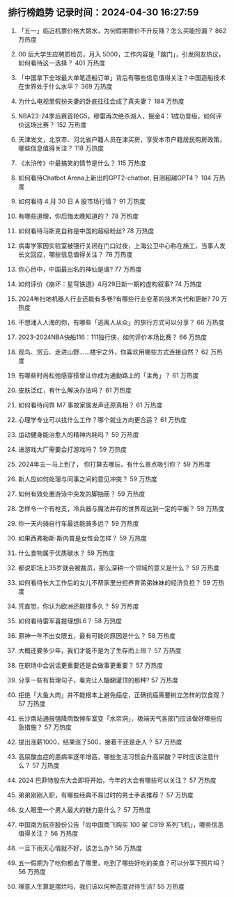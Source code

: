 
## 排行榜趋势 记录时间：2024-04-30 16:27:59
  
  1. 「五一」临近机票价格大跳水，为何假期票价不升反降？怎么买能捡漏？ 862 万热度
    
  2. 00 后大学生应聘质检员，月入 5000，工作内容是「踹门」，引发网友热议，如何看待这一选择？ 401 万热度
    
  3. 「中国拿下全球最大单笔造船订单」背后有哪些信息值得关注？中国造船技术在世界处于什么水平？ 369 万热度
    
  4. 为什么电视里假扮夫妻的卧底往往会成了真夫妻？ 184 万热度
    
  5. NBA23-24季后赛首轮G5，穆雷再次绝杀湖人，掘金4：1成功普级，如何评价这场比赛？ 152 万热度
    
  6. 天津发文，北京市、河北省户籍人员在津买房，享受本市户籍居民购房政策，哪些信息值得关注？ 118 万热度
    
  7. 《水浒传》中最搞笑的情节是什么？ 115 万热度
    
  8. 如何看待Chatbot Arena上新出的GPT2-chatbot, 目测超越GPT4？ 104 万热度
    
  9. 如何看待 4 月 30 日 A 股市场行情？ 91 万热度
    
  10. 有哪些道理，你后悔太晚知道的？ 78 万热度
    
  11. 如何看待马斯克自称是中国的超级粉丝? 78 万热度
    
  12. 病毒学家因实验室被强行关闭在门口过夜，上海公卫中心称在施工，当事人发长文回应，哪些信息值得关注？ 78 万热度
    
  13. 你心目中，中国最出名的神仙是谁? 77 万热度
    
  14. 如何评价《崩坏：星穹铁道》4月29日新一期的虚构叙事? 74 万热度
    
  15. 2024年扫地机器人行业还能有多卷?有哪些行业变革的技术失代和更新? 70 万热度
    
  16. 不想涌入人海的你，有哪些「逃离人从众」的旅行方式可以分享？ 66 万热度
    
  17. 2023-2024NBA快船116：111独行侠，如何评价本场比赛？ 66 万热度
    
  18. 观鸟、赏云、走进山野……楼宇之外，你喜欢用哪些方式连接自然？ 62 万热度
    
  19. 有哪些时尚松弛感穿搭曾让你成为通勤路上的「主角」？ 61 万热度
    
  20. 皮肤泛红，有什么解决办法吗？ 61 万热度
    
  21. 如何看待问界 M7 事故家属发声还原真相？ 61 万热度
    
  22. 心理学专业可以找什么工作？哪个就业方向更合适？ 61 万热度
    
  23. 运动健身能治愈人的精神内耗吗？ 59 万热度
    
  24. 进游戏大厂需要会打游戏吗？ 59 万热度
    
  25. 2024年五一马上到了， 你打算去哪玩，有什么景点吸引你？ 59 万热度
    
  26. 新人应如何处理与同事之间的意见冲突？ 59 万热度
    
  27. 如何有效处置游泳中突发的脚抽筋？ 59 万热度
    
  28. 怎样令一个有枪支，冷兵器与魔法并存的世界观达到一定的平衡？ 59 万热度
    
  29. 你一天内骑自行车最远能骑多远？ 59 万热度
    
  30. 如果西弗勒斯·斯内普是女性会怎样？ 59 万热度
    
  31. 什么食物属于优质碳水？ 59 万热度
    
  32. 都说职场上35岁就会被裁员，那么深耕一个领域的意义是什么？ 59 万热度
    
  33. 如何看待长大工作后的女儿不帮家里分担养育弟弟妹妹的经济负担？ 59 万热度
    
  34. 凭直觉，你认为欧洲还能撑多久？ 59 万热度
    
  35. 如何看待雷军喜提理想L6？ 58 万热度
    
  36. 原神一年不出女限五，最有可能的原因是什么？ 58 万热度
    
  37. 大概还要多少年，我们才能不是为了生存而上班？ 57 万热度
    
  38. 在职场中会说话更重要还是会做事更重要？ 57 万热度
    
  39. 分享一些有哲理句子，看完让人醍醐灌顶的那种? 57 万热度
    
  40. 拒绝「大鱼大肉」并不能根本上避免癌症，正确抗癌需要树立怎样的饮食观？ 57 万热度
    
  41. 长沙南站通报强降雨致候车室变「水帘洞」，极端天气各部门应该做好哪些应急措施？ 57 万热度
    
  42. 提出涨薪1000，结果涨了500，接着干还是走人？ 57 万热度
    
  43. 高尿酸血症的患病率逐年增高，哪些生活习惯会升高尿酸？平时应该注意什么？ 57 万热度
    
  44. 2024 巴菲特股东大会即将开始，今年的大会有哪些可以关注？ 57 万热度
    
  45. 弟弟刚刚入职，有哪些经典不易过时的男士手表推荐？ 57 万热度
    
  46. 女人眼里一个男人最大的魅力是什么？ 57 万热度
    
  47. 中国南方航空股份公告「向中国商飞购买 100 架 C919 系列飞机」，哪些信息值得关注？ 56 万热度
    
  48. 一旦下雨天心情就不好，该怎么办? 56 万热度
    
  49. 五一假期为了吃你都去了哪里，吃到了哪些好吃的美食？可以分享下照片吗？ 56 万热度
    
  50. 禅意人生算是摆烂吗，我们该以何种态度对待生活? 55 万热度
    
